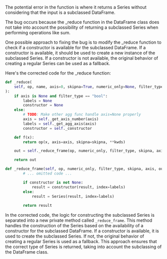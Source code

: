 The potential error in the function is where it returns a Series without considering that the input is a subclassed DataFrame.

The bug occurs because the _reduce function in the DataFrame class does not take into account the possibility of returning a subclassed Series when performing operations like sum.

One possible approach to fixing the bug is to modify the _reduce function to check if a constructor is available for the subclassed DataFrame. If a constructor is available, it should be used to create a new instance of the subclassed Series. If a constructor is not available, the original behavior of creating a regular Series can be used as a fallback.

Here's the corrected code for the _reduce function:

```python
def _reduce(
    self, op, name, axis=0, skipna=True, numeric_only=None, filter_type=None, **kwds
):
    if axis is None and filter_type == "bool":
        labels = None
        constructor = None
    else:
        # TODO: Make other agg func handle axis=None properly
        axis = self._get_axis_number(axis)
        labels = self._get_agg_axis(axis)
        constructor = self._constructor

    def f(x):
        return op(x, axis=axis, skipna=skipna, **kwds)

    out = self._reduce_frame(op, numeric_only, filter_type, skipna, axis, out_dtype=None, **kwds)

    return out

def _reduce_frame(self, op, numeric_only, filter_type, skipna, axis, out_dtype, **kwds):
        # ... omitted code ...

        if constructor is not None:
            result = constructor(result, index=labels)
        else:
            result = Series(result, index=labels)
      
        return result
```

In the corrected code, the logic for constructing the subclassed Series is separated into a new private method called `_reduce_frame`. This method handles the construction of the Series based on the availability of a constructor for the subclassed DataFrame. If a constructor is available, it is used to create the subclassed Series. If not, the original behavior of creating a regular Series is used as a fallback. This approach ensures that the correct type of Series is returned, taking into account the subclassing of the DataFrame class.
